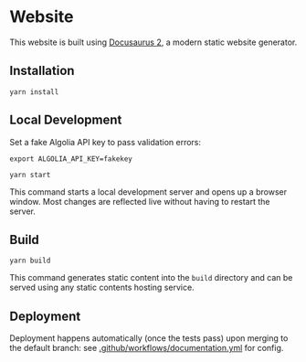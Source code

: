 # Website

This website is built using [Docusaurus 2](https://docusaurus.io/), a modern static website generator.

## Installation

```console
yarn install
```

## Local Development

Set a fake Algolia API key to pass validation errors:

```shell
export ALGOLIA_API_KEY=fakekey
```

```console
yarn start
```

This command starts a local development server and opens up a browser window. Most changes are reflected live without having to restart the server.

## Build

```console
yarn build
```

This command generates static content into the `build` directory and can be served using any static contents hosting service.

## Deployment

Deployment happens automatically (once the tests pass) upon merging to the default branch: see [.github/workflows/documentation.yml](.github/workflows/documentation.yml) for config.
